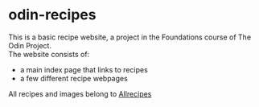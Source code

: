 # odin-recipes
This is a basic recipe website, a project in the Foundations course of The Odin Project.  
The website consists of:  
- a main index page that links to recipes  
- a few different recipe webpages  
  
All recipes and images belong to [Allrecipes](allrecipes.com)